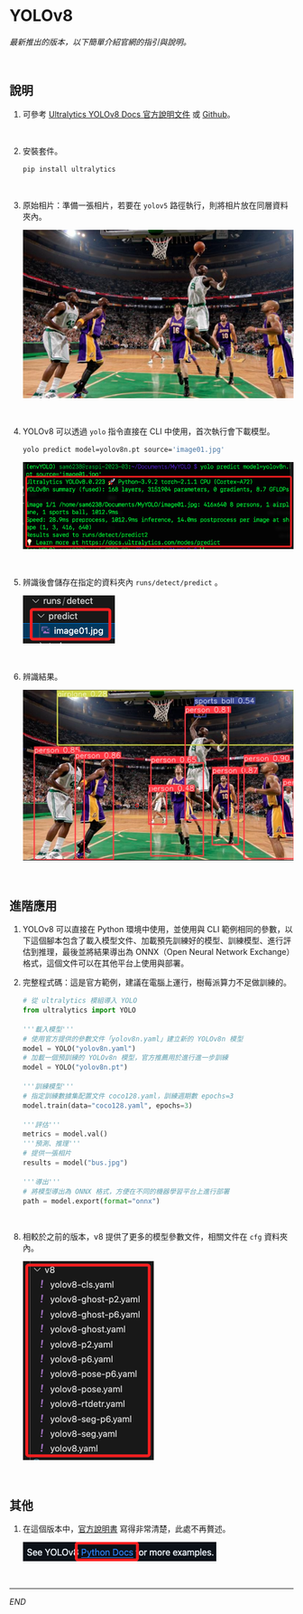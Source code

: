 # YOLOv8

_最新推出的版本，以下簡單介紹官網的指引與說明。_

<br>

## 說明

1. 可參考 [Ultralytics YOLOv8 Docs 官方說明文件](https://docs.ultralytics.com/) 或 [Github](https://github.com/ultralytics/ultralytics)。

<br>

2. 安裝套件。

    ```bash
    pip install ultralytics
    ```

<br>

3. 原始相片：準備一張相片，若要在 `yolov5` 路徑執行，則將相片放在同層資料夾內。

    ![](images/img_18.png)

<br>

4. YOLOv8 可以透過 `yolo` 指令直接在 CLI 中使用，首次執行會下載模型。

    ```bash
    yolo predict model=yolov8n.pt source='image01.jpg'
    ```

    ![](images/img_17.png)

<br>



5. 辨識後會儲存在指定的資料夾內 `runs/detect/predict` 。

    ![](images/img_19.png)

<br>

6. 辨識結果。

    ![](images/img_20.png)


<br>

## 進階應用

1. YOLOv8 可以直接在 Python 環境中使用，並使用與 CLI 範例相同的參數，以下這個腳本包含了載入模型文件、加載預先訓練好的模型、訓練模型、進行評估到推理，最後並將結果導出為 ONNX（Open Neural Network Exchange）格式，這個文件可以在其他平台上使用與部署。

2. 完整程式碼：這是官方範例，建議在電腦上運行，樹莓派算力不足做訓練的。

    ```python
    # 從 ultralytics 模組導入 YOLO
    from ultralytics import YOLO

    '''載入模型'''
    # 使用官方提供的參數文件「yolov8n.yaml」建立新的 YOLOv8n 模型
    model = YOLO("yolov8n.yaml")
    # 加載一個預訓練的 YOLOv8n 模型，官方推薦用於進行進一步訓練
    model = YOLO("yolov8n.pt")

    '''訓練模型'''
    # 指定訓練數據集配置文件 coco128.yaml，訓練週期數 epochs=3
    model.train(data="coco128.yaml", epochs=3)

    '''評估'''
    metrics = model.val()
    '''預測、推理'''
    # 提供一張相片
    results = model("bus.jpg")

    '''導出'''
    # 將模型導出為 ONNX 格式，方便在不同的機器學習平台上進行部署
    path = model.export(format="onnx")
    ```

<br>

8. 相較於之前的版本，v8 提供了更多的模型參數文件，相關文件在 `cfg` 資料夾內。

    ![](images/img_21.png)


<br>

## 其他

1. 在這個版本中，[官方說明書](https://docs.ultralytics.com/usage/python/) 寫得非常清楚，此處不再贅述。

    ![](images/img_22.png)

<br>

---

_END_